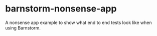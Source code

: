 # barnstorm-nonsense-app
A nonsense app example to show what end to end tests look like when using Barnstorm.
